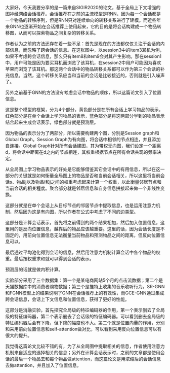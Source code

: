 大家好，今天我要分享的是一篇来自SIGIR2020的论文，基于全局上下文增强的图神经网络会话推荐。会话推荐在之前的主流模型是RNN，因为每一个会话都是一个物品的转移序列，但是RNN只对连续单向的转移关系进行了建模。而近些年来GNN也逐渐开始在会话推荐上使用起来，它的目的是将会话构建成一个物品转移图，从而可以探索物品之间复杂的转移关系。



作者认为之前的方法还存在着一些不足：首先是现在的方法都仅仅关注于会话的内部信息，而忽略了跨会话的信息。在这张图中，以session3中的item3耳机为例，如果不考虑跨会话信息，那么只有item8和item9会对其产生影响。那在session1中，用户可能是因为要买耳机而浏览了该耳机，在session2中用户可能因为喜欢苹果而浏览了该耳机。那这两个会话中的物品转移关系都可以作为第三个会话的补充信息。当然，这个转移关系应当和当前的会话是比较接近的，否则就是引入噪声了。

另外之前基于GNN的方法没有考虑会话中物品的顺序，所以这篇论文引入了位置信息。



这是整个模型的框架，分为4个部分，黄色部分是在所有会话上学习物品的表示，红色部分是在单个会话上学习物品的表示，蓝色部分是将这两部分学到的物品表示结合起来生成会话表示，绿色部分就是预测层。

因为物品的表示分为了两部分，所以需要构建两个图，分别是Session graph和Global Graph。Session Graph为有向图，将会话中相邻的节点相连，并且添加自连接。Global Graph针对所有会话建图，其为带权无向图，我们设定一个距离d，将会话中距离在d之内的节点相连，其权重根据节点在所有会话共现的频率决定。

从全局图上学习物品表示的好处是它能够借鉴其它会话中的有用信息，所以在这一部分的关键就是如何衡量全局图上的物品是否和当前会话相关，所以这里将当前会话s、物品j以及物品i和j之间的权重考虑起来计算一个权重，以此衡量邻居节点和当前会话的相关程度。聚合部分就是邻居信息和自身信息拼接起来做一个非线性变换。

这部分就是在单个会话上从目标节点的邻居节点中提取信息，也是运用注意力机制，然后因为这是有向图，所以作者在公式中考虑了不同的边类型。

这部分是计算会话表示，首先将之前得到的两个结果相加，然后加入位置信息，这里用的是反向位置信息，越靠后的物品应该越重要。这里的话，因为会话长度是不固定的，用前向位置信息无法衡量当前物品和预测物品之间的距离，但反向位置信息可以。

最后通过平均池化得到会话的信息，然后用注意力机制计算会话中各个物品的权重。最后按权重求和就可以得到会话的表示。

预测层的话就是做内积计算。

实验部分采用了三个数据集：第一个是某电商网站5个月的点击流数据；第二个是天猫数据库中的消费者购物数据；第三个是推特上收集的音乐收听行为。SR-GNN和FGNN模型上的结果说明了GNN在会话推荐上的有效性，而GCE-GNN通过集成跨会话信息，会话上下文信息和位置信息，获得了更好的性能。

这部分是消融实验，首先探究全局级的特征编码器的作用，第一个表示删去了全局级的特征编码器，第二个表示删去了会话级的特征编码器。可以看到删去全局级的特征编码器后会有下降，但下降的幅度也不大。第二个就是位置向量的作用，分别和采用前向位置信息和self-attention做对比，可以看到采用反向位置信息可以有很大的提升。



我觉得这篇论文比较不错的有，为了从全局图中提取相关的信息，作者使用注意力机制来自适应的选择相关的信息；另外在计算会话表示时，之前的文章都是使用会话的最后一个物品去和每个物品做attention，而这篇论文是用浓缩后的会话信息去做attention，并且加入了位置信息。







